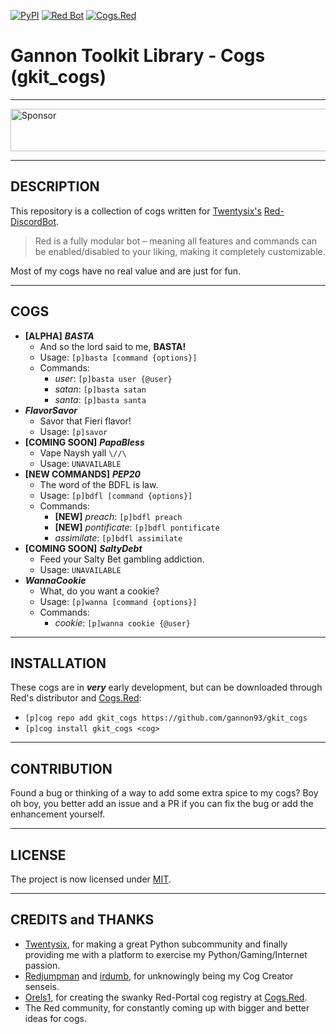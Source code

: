 [![PyPI](https://img.shields.io/badge/Python-3.5-blue.svg)](https://www.python.org/downloads/) 
[![Red Bot](https://img.shields.io/badge/Discord-Red%20Bot-red.svg)](https://github.com/Twentysix26/Red-DiscordBot)
[![Cogs.Red](https://img.shields.io/badge/Cogs.Red-gkit__cogs-red.svg)](https://cogs.red/cogs/gannon93/gkit_cogs/)

# Gannon Toolkit Library - Cogs (gkit_cogs)

---

<a target='_blank' rel='nofollow' href='https://app.codesponsor.io/link/raiq3oRu2yGcVNAnbBGftY8G/gannon93/gkit_cogs'>
  <img alt='Sponsor' width='888' height='68' src='https://app.codesponsor.io/embed/raiq3oRu2yGcVNAnbBGftY8G/gannon93/gkit_cogs.svg' />
</a>

---

## DESCRIPTION

This repository is a collection of cogs written for [Twentysix's](https://github.com/Twentysix26) [Red-DiscordBot](https://github.com/Cog-Creators/Red-DiscordBot).  

> Red is a fully modular bot – meaning all features and commands can be enabled/disabled to your liking, making it completely customizable.

Most of my cogs have no real value and are just for fun.  

---

## COGS

  - **[ALPHA]** _**BASTA**_
    - And so the lord said to me, **BASTA!**
    - Usage: `[p]basta [command {options}]`
    - Commands:
      - _user_: `[p]basta user {@user}`
      - _satan_: `[p]basta satan`
      - _santa_: `[p]basta santa`
  - _**FlavorSavor**_
    - Savor that Fieri flavor!
    - Usage: `[p]savor`
  - **[COMING SOON]** _**PapaBless**_
    - Vape Naysh yall `\//\`
    - Usage: `UNAVAILABLE`
  - **[NEW COMMANDS]** _**PEP20**_
    - The word of the BDFL is law.
    - Usage: `[p]bdfl [command {options}]`
    - Commands:
      - **[NEW]** _preach_: `[p]bdfl preach`
      - **[NEW]** _pontificate_: `[p]bdfl pontificate`
      - _assimilate_: `[p]bdfl assimilate`
  - **[COMING SOON]** _**SaltyDebt**_
    - Feed your Salty Bet gambling addiction.
    - Usage: `UNAVAILABLE`
  - _**WannaCookie**_
    - What, do you want a cookie?
    - Usage: `[p]wanna [command {options}]`
    - Commands:
      - _cookie_: `[p]wanna cookie {@user}`

---

## INSTALLATION

These cogs are in _**very**_ early development, but can be downloaded through Red's distributor and [Cogs.Red](https://cogs.red/cogs/gannon93/gkit_cogs/):  

  - `[p]cog repo add gkit_cogs https://github.com/gannon93/gkit_cogs`
  - `[p]cog install gkit_cogs <cog>`

---

## CONTRIBUTION

Found a bug or thinking of a way to add some extra spice to my cogs? 
Boy oh boy, you better add an issue and a PR if you can fix the bug or add the enhancement yourself.

---

## LICENSE

The project is now licensed under [MIT](https://github.com/gannon93/gkit_cogs/blob/master/LICENSE).

---

## CREDITS and THANKS

  - [Twentysix](https://github.com/Twentysix26), for making a great Python subcommunity and finally providing me with a platform to exercise my Python/Gaming/Internet passion. 
  - [Redjumpman](https://github.com/Redjumpman) and [irdumb](https://github.com/irdumbs), for unknowingly being my Cog Creator senseis. 
  - [Orels1](https://github.com/orels1), for creating the swanky Red-Portal cog registry at [Cogs.Red](http://cogs.red).
  - The Red community, for constantly coming up with bigger and better ideas for cogs.
